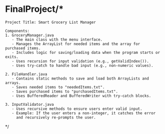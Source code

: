 # FinalProject/*
    Project Title: Smart Grocery List Manager

    Components:
    1. GroceryManager.java
       - The main class with the menu interface.
       - Manages the ArrayList for needed items and the array for purchased items.
       - Includes logic for saving/loading data when the program starts or exits.
       - Uses recursion for input validation (e.g., getValidIndex()).
       - Uses try-catch to handle bad input (e.g., non-numeric values).

    2. FileHandler.java
       - Contains static methods to save and load both ArrayLists and arrays.
       - Saves needed items to "neededItems.txt".
       - Saves purchased items to "purchasedItems.txt".
       - Uses BufferedReader and BufferedWriter with try-catch blocks.

    3. InputValidator.java
       - Uses recursive methods to ensure users enter valid input.
       - Example: If the user enters a non-integer, it catches the error
         and recursively re-prompts the user.

*/
